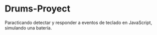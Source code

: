 # Drums-Proyect
Paracticando detectar y responder a eventos de teclado en JavaScript, simulando una batería. 

